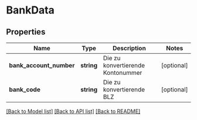 # BankData

## Properties
Name | Type | Description | Notes
------------ | ------------- | ------------- | -------------
**bank_account_number** | **string** | Die zu konvertierende Kontonummer | [optional] 
**bank_code** | **string** | Die zu konvertierende BLZ | [optional] 

[[Back to Model list]](../../README.md#documentation-for-models) [[Back to API list]](../../README.md#documentation-for-api-endpoints) [[Back to README]](../../README.md)


